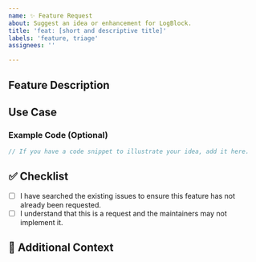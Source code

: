 ```yaml
---
name: ✨ Feature Request
about: Suggest an idea or enhancement for LogBlock.
title: 'feat: [short and descriptive title]'
labels: 'feature, triage'
assignees: ''

---
```


## Feature Description
[//]: # (Explain what your requested feature is about)

## Use Case
[//]: # (Explain when and why your feature would be used)

### Example Code (Optional)

```java
// If you have a code snippet to illustrate your idea, add it here.
```

## ✅ Checklist

- [ ] I have searched the existing issues to ensure this feature has not already been requested.
- [ ] I understand that this is a request and the maintainers may not implement it.

## 📝 Additional Context
[//]: # (If you want to add any additional context, such as screenshots, feel free to add it here.)
